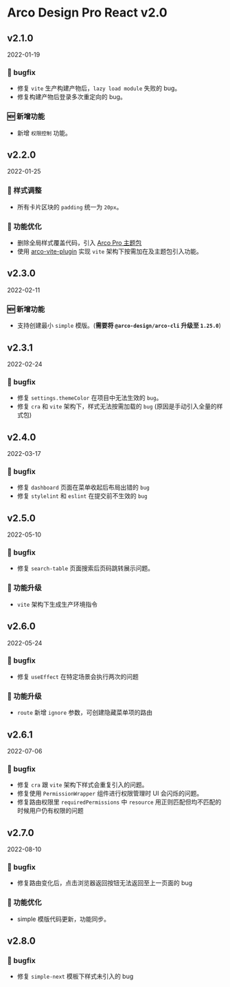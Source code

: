 # Arco Design Pro React v2.0

## v2.1.0

2022-01-19

### 🐛 bugfix

- 修复 `vite` 生产构建产物后，`lazy load module` 失败的 bug。
- 修复构建产物后登录多次重定向的 bug。

### 🆕 新增功能

- 新增 `权限控制` 功能。

## v2.2.0

2022-01-25

### 💅 样式调整

- 所有卡片区块的 `padding` 统一为 `20px`。

### 💎 功能优化

- 删除全局样式覆盖代码，引入 [Arco Pro 主题包](https://arco.design/themes/design/2207)
- 使用 [arco-vite-plugin](https://github.com/arco-design/arco-plugins/blob/main/packages/plugin-vite-react/README.md) 实现 `vite` 架构下按需加在及主题包引入功能。

## v2.3.0

2022-02-11

### 🆕 新增功能

- 支持创建最小 `simple` 模版。(**需要将 `@arco-design/arco-cli` 升级至 `1.25.0`**)

## v2.3.1

2022-02-24

### 🐛 bugfix

- 修复 `settings.themeColor` 在项目中无法生效的 `bug`。
- 修复 `cra` 和 `vite` 架构下，样式无法按需加载的 `bug` (原因是手动引入全量的样式包)

## v2.4.0

2022-03-17

### 🐛 bugfix

- 修复 `dashboard` 页面在菜单收起后布局出错的 `bug`
- 修复 `stylelint` 和 `eslint` 在提交前不生效的 `bug`

## v2.5.0

2022-05-10

### 🐛 bugfix

- 修复 `search-table` 页面搜索后页码跳转展示问题。

### 💎 功能升级

- `vite` 架构下生成生产环境指令

## v2.6.0

2022-05-24

### 🐛 bugfix

- 修复 `useEffect` 在特定场景会执行两次的问题

### 💎 功能升级

- `route` 新增 `ignore` 参数，可创建隐藏菜单项的路由

## v2.6.1

2022-07-06

### 🐛 bugfix

- 修复 `cra` 跟 `vite` 架构下样式会重复引入的问题。
- 修复使用 `PermissionWrapper` 组件进行权限管理时 UI 会闪烁的问题。
- 修复路由权限里 `requiredPermissions` 中 `resource` 用正则匹配但均不匹配的时候用户仍有权限的问题

## v2.7.0

2022-08-10

### 🐛 bugfix

- 修复路由变化后，点击浏览器返回按钮无法返回至上一页面的 bug

### 💎 功能优化

- simple 模版代码更新，功能同步。

## v2.8.0

### 🐛 bugfix

- 修复 `simple-next` 模板下样式未引入的 bug
